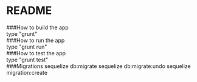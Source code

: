 # README
###How to build the app <br/>
type "grunt"<br/>
###How to run the app <br/>
type "grunt run"<br/>
###How to test the app<br/>
type "grunt test"<br/>
###Migrations
sequelize db:migrate
sequelize db:migrate:undo
sequelize migration:create